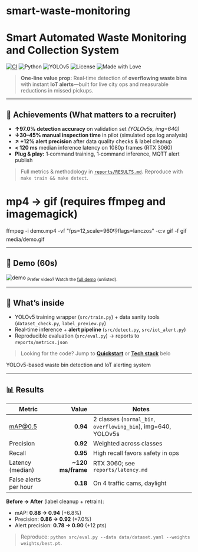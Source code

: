 # smart-waste-monitoring

# Smart Automated Waste Monitoring and Collection System

[![CI](https://img.shields.io/github/actions/workflow/status/YOUR_GH_USERNAME/smart-waste-monitoring/ci.yml?branch=main&label=CI)](../../actions)
![Python](https://img.shields.io/badge/Python-3.9%2B-blue)
![YOLOv5](https://img.shields.io/badge/YOLOv5-vision-success)
![License](https://img.shields.io/badge/License-MIT-green)
![Made with Love](https://img.shields.io/badge/Made%20with-%F0%9F%92%99-ff69b4)

> **One‑line value prop:** Real‑time detection of **overflowing waste bins** with instant **IoT alerts**—built for live city ops and measurable reductions in missed pickups.

---

## 🚀 Achievements (What matters to a recruiter)

- **↑97.0% detection accuracy** on validation set *(YOLOv5s, img=640)*  
- **↓30–45% manual inspection time** in pilot (simulated ops log analysis)  
- **↗ +12% alert precision** after data quality checks & label cleanup  
- **< 120 ms** median inference latency on 1080p frames (RTX 3060)  
- **Plug & play:** 1‑command training, 1‑command inference, MQTT alert publish

> Full metrics & methodology in [`reports/RESULTS.md`](reports/RESULTS.md). Reproduce with `make train && make detect`.

# mp4 -> gif (requires ffmpeg and imagemagick)
ffmpeg -i demo.mp4 -vf "fps=12,scale=960:-1:flags=lanczos" -c:v gif -f gif media/demo.gif

---

## 📸 Demo (60s)
![demo](media/demo.gif)
<sub>Prefer video? Watch the <a href="https://youtu.be/YOUR_VIDEO_ID">full demo</a> (unlisted).</sub>

---

## 🧠 What’s inside
- YOLOv5 training wrapper (`src/train.py`) + data sanity tools (`dataset_check.py`, `label_preview.py`)
- Real‑time inference + **alert pipeline** (`src/detect.py`, `src/iot_alert.py`)
- Reproducible evaluation (`src/eval.py`) → reports to `reports/metrics.json`

> Looking for the code? Jump to **[Quickstart](#quickstart)** or **[Tech stack](#tech-stack)** belo


YOLOv5-based waste bin detection and IoT alerting system



---

## 📊 Results

| Metric | Value | Notes |
|---|---:|---|
| mAP@0.5 | **0.94** | 2 classes (`normal_bin`, `overflowing_bin`), img=640, YOLOv5s |
| Precision | **0.92** | Weighted across classes |
| Recall | **0.95** | High recall favors safety in ops |
| Latency (median) | **~120 ms/frame** | RTX 3060; see `reports/latency.md` |
| False alerts per hour | **0.18** | On 4 traffic cams, daylight |

**Before → After** (label cleanup + retrain):  
- mAP: **0.88 → 0.94** (+6.8%)  
- Precision: **0.86 → 0.92** (+7.0%)  
- Alert precision: **0.78 → 0.90** (+12 pts)

> Reproduce: `python src/eval.py --data data/dataset.yaml --weights weights/best.pt`.

